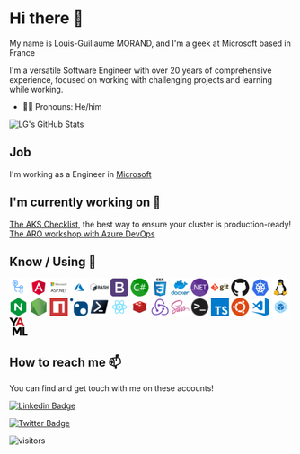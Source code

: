 # Hi there 👋

My name is Louis-Guillaume MORAND, and I'm a geek at Microsoft based in France

I'm a versatile Software Engineer with over 20 years of comprehensive experience, focused on working with challenging projects and learning while working.


- 🙋‍♂️ Pronouns: He/him

![LG's GitHub Stats](https://github-readme-stats.vercel.app/api?username=lgmorand&show_icons=true)

## Job

I'm working as a Engineer in [Microsoft](https://github.com/microsoft)

## I'm currently working on 🔭

[The AKS Checklist](http://www.the-aks-checklist.com), the best way to ensure your cluster is production-ready!
[The ARO workshop with Azure DevOps](stoaroworkshop.z6.web.core.windows.net/)


## Know / Using 🧠

<img src="https://github.com/github/explore/blob/master/topics/actions/actions.png?raw=true" height="32" /> <img src="https://github.com/github/explore/blob/master/topics/angular/angular.png?raw=true" height="32" /> <img src="https://github.com/github/explore/blob/master/topics/aspnet/aspnet.png?raw=true" height="32" /> <img src="https://github.com/github/explore/blob/master/topics/azure/azure.png?raw=true" height="32" /> <img src="https://github.com/github/explore/blob/master/topics/bash/bash.png?raw=true" height="32" /> <img src="https://github.com/github/explore/blob/master/topics/bootstrap/bootstrap.png?raw=true" height="32" /> <img src="https://github.com/github/explore/blob/master/topics/csharp/csharp.png?raw=true" height="32" /> <img src="https://github.com/github/explore/blob/master/topics/css/css.png?raw=true" height="32" /> <img src="https://github.com/github/explore/blob/master/topics/docker/docker.png?raw=true" height="32" /> <img src="https://github.com/github/explore/blob/master/topics/dotnet/dotnet.png?raw=true" height="32" /> <img src="https://github.com/github/explore/blob/master/topics/git/git.png?raw=true" height="32" /> <img src="https://github.com/github/explore/blob/master/topics/github/github.png?raw=true" height="32" /> <img src="https://github.com/github/explore/blob/master/topics/kubernetes/kubernetes.png?raw=true" height="32" /> <img src="https://github.com/github/explore/blob/master/topics/linux/linux.png?raw=true" height="32" /> <img src="https://github.com/github/explore/blob/master/topics/nginx/nginx.png?raw=true" height="32" /> <img src="https://github.com/github/explore/blob/master/topics/nodejs/nodejs.png?raw=true" height="32" /> <img src="https://github.com/github/explore/blob/master/topics/npm/npm.png?raw=true" height="32" /> <img src="https://github.com/github/explore/blob/master/topics/nuget/nuget.png?raw=true" height="32" /> <img src="https://github.com/github/explore/blob/master/topics/powershell/powershell.png?raw=true" height="32" /> <img src="https://github.com/github/explore/blob/master/topics/react/react.png?raw=true" height="32" /> <img src="https://github.com/github/explore/blob/master/topics/redis/redis.png?raw=true" height="32" /> <img src="https://github.com/github/explore/blob/master/topics/redux/redux.png?raw=true" height="32" /> <img src="https://github.com/github/explore/blob/master/topics/sass/sass.png?raw=true" height="32" /> <img src="https://github.com/github/explore/blob/master/topics/terminal/terminal.png?raw=true" height="32" /> <img src="https://github.com/github/explore/blob/master/topics/typescript/typescript.png?raw=true" height="32" /> <img src="https://github.com/github/explore/blob/master/topics/ubuntu/ubuntu.png?raw=true" height="32" /> <img src="https://github.com/github/explore/blob/master/topics/visual-studio-code/visual-studio-code.png?raw=true" height="32" /> <img src="https://github.com/github/explore/blob/master/topics/webpack/webpack.png?raw=true" height="32" /> <img src="https://github.com/github/explore/blob/master/topics/yaml/yaml.png?raw=true" height="32" />

## How to reach me 📫

You can find and get touch with me on these accounts!

[![Linkedin Badge](https://img.shields.io/badge/lgmorand-follow%20on%20linkedin-blue?style=for-the-badge&logo=linkedin)](https://www.linkedin.com/in/lgmorand/)

[![Twitter Badge](https://img.shields.io/badge/lgmorand-follow%20on%20twitter-blue?style=for-the-badge&logo=twitter)](https://twitter.com/lgmorand/)

![visitors](https://img.shields.io/badge/dynamic/json?color=informational&label=visitor%20count&query=value&url=https%3A%2F%2Fapi.countapi.xyz%2Fhit%2Flgmorand.lgmorand%2Freadme)
